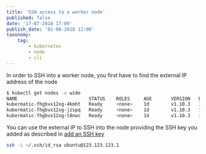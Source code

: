 ```yaml
---
title: 'SSH access to a worker node'
published: false
date: '17-07-2018 17:09'
publish_date: '01-08-2018 12:00'
taxonomy:
    tag:
        - kubernetes
        - node
        - cli
---
```


In order to SSH into a worker node, you first have to find the external IP address of the node

```bash
$ kubectl get nodes -o wide
NAME                          STATUS    ROLES     AGE       VERSION   EXTERNAL-IP       OS-IMAGE             KERNEL-VERSION      CONTAINER-RUNTIME
kubermatic-fhgbvx12xg-4kmht   Ready     <none>    1d        v1.10.3   123.123.123.1     Ubuntu 16.04.4 LTS   4.4.0-116-generic   docker://17.3.2
kubermatic-fhgbvx12xg-jzspq   Ready     <none>    1d        v1.10.3   123.123.123.2     Ubuntu 16.04.4 LTS   4.4.0-116-generic   docker://17.3.2
kubermatic-fhgbvx12xg-t8nwc   Ready     <none>    1d        v1.10.3   123.123.123.3     Ubuntu 16.04.4 LTS   4.4.0-116-generic   docker://17.3.2
```

You can use the external IP to SSH into the node providing the SSH key you added as described in [add an SSH key](/tutorials/add-an-ssh-key)

```bash
ssh -i ~/.ssh/id_rsa ubuntu@123.123.123.1
```
